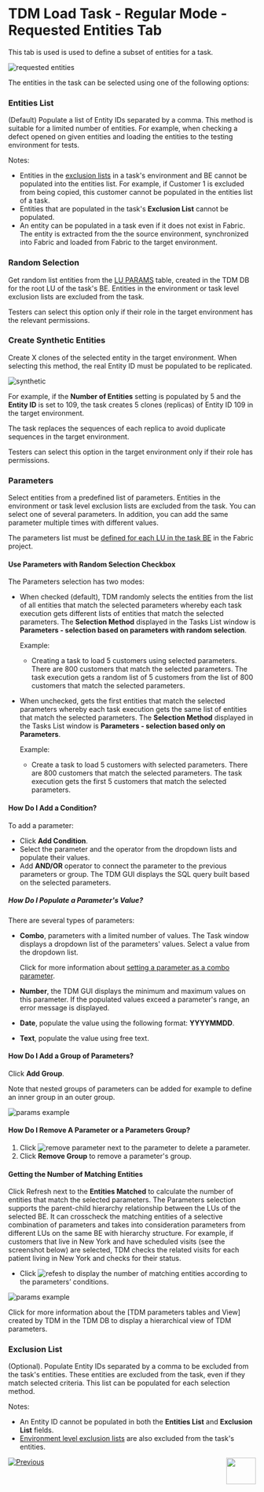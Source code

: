 # TDM Load Task - Regular Mode - Requested Entities Tab

This tab is used is used to define a subset of entities for a task.  

![requested entities](images/load_requested_entities_tab_regular.png)



The entities in the task can be selected using one of the following options:

### Entities List

(Default)  Populate a list of Entity IDs separated by a comma. This method is suitable for a limited number of entities. For example, when checking a defect opened on given entities and loading the entities to the testing environment for tests.

Notes:

- Entities in the [exclusion lists](13_environment_exclusion_lists.md) in a task's environment and BE cannot be populated into the entities list. For example, if Customer 1 is excluded from being copied, this customer cannot be populated in the entities list of a task.
- Entities that are populated in the task's **Exclusion List** cannot be populated.
- An entity can be populated in a task even if it does not exist in Fabric. The entity is extracted from the the source environment, synchronized into Fabric and loaded from Fabric to the target environment.

### **Random Selection** 

Get random list entities from the [LU PARAMS](/articles/TDM/tdm_architecture/02_tdm_database.md#lu_name_params) table, created  in the TDM DB for the root LU of the task's BE.  Entities in the environment or task level exclusion lists are excluded from the task.

Testers can select this option only if their role in the target environment has the relevant permissions.

### Create Synthetic Entities

Create X clones of the selected entity in the target environment. When selecting this method, the real Entity ID must be populated to be replicated. 

![synthetic](images/requested_entities_synthetic_mode.png)



For example, if the **Number of Entities** setting is populated by  5 and the **Entity ID** is set to 109, the task creates 5 clones (replicas) of Entity ID 109 in the target environment. 

The task replaces the sequences of each replica to avoid duplicate sequences in the target environment. 

Testers can select this option in the target environment only if their role has permissions.

### Parameters 

Select entities from a predefined list of parameters. Entities in the environment or task level exclusion lists are excluded from the task. You can select one of several parameters. In addition, you can add the same parameter multiple times with different values.

The parameters list must be [defined for each LU in the task BE](/articles/TDM/tdm_implementation/07_tdm_implementation_parameters_handling.md) in the Fabric project.

  #### Use Parameters with Random Selection Checkbox

  The Parameters selection has two modes: 

  - When checked (default), TDM randomly selects the entities from the list of all entities that match the selected parameters whereby each task execution gets different lists of entities that match the selected parameters. The **Selection Method** displayed in the Tasks List window is **Parameters - selection based on parameters with random selection**. 

    Example: 

    - Creating a task to load 5 customers using selected parameters. There are 800 customers that match the selected parameters. The task execution gets a random list of 5 customers from the list of 800 customers that match the selected parameters.  

  - When unchecked, gets the first entities that match the selected parameters whereby each task execution gets the same list of entities that match the selected parameters. The **Selection Method** displayed in the Tasks List window is **Parameters - selection based only on Parameters**. 

    Example:

    - Create a task to load 5 customers with selected parameters. There are 800 customers that match the selected parameters. The task execution gets the first 5 customers that match the selected parameters. 

  #### How Do I Add a Condition? 

  To add a parameter:

  -  Click **Add Condition**. 
  - Select the parameter and the operator from the dropdown lists and populate their values.
  - Add **AND/OR** operator to connect the parameter to the previous parameters or group.
The TDM GUI  displays the SQL query built based on the selected parameters.
  
##### How Do I Populate a Parameter's Value?
  
There are several types of parameters:
  
- **Combo**, parameters with a limited number of values. The Task window displays a dropdown list of the parameters' values. Select a value from the dropdown list.
  
  Click for more information about [setting a parameter as a combo parameter](/articles/TDM/tdm_implementation/07_tdm_implementation_parameters_handling.md#tdm-parameters-implementation-guidelines).
  
- **Number**, the TDM GUI displays the minimum and maximum values on this parameter. If the populated values exceed a parameter's range, an error message is displayed.
  
- **Date**, populate the value using the following format: **YYYYMMDD**.
  
- **Text**, populate the value using free text.
  
#### How Do I Add a Group of Parameters?
  
Click **Add Group**. 
  
Note that nested groups of parameters can be added for example to define an inner group in an outer group.
  

  

  
![params example](images/parameters_example1.png)
  
#### How Do I Remove A Parameter or a Parameters Group?
  
1.  Click ![remove parameter](images/delete_parameters_icon.png) next to the parameter to delete a parameter.
2.  Click **Remove Group** to remove a parameter's group.

#### Getting the Number of Matching Entities

Click Refresh next to the **Entities Matched** to calculate the number of entities that match the selected parameters.
The Parameters selection supports the parent-child hierarchy relationship between the LUs of the selected BE. It can crosscheck the matching entities of a selective combination of parameters and takes into consideration parameters from different LUs on the same BE with hierarchy structure. For example, if customers that live in New York and have scheduled visits (see the screenshot below) are selected, TDM checks the related visits for each patient living in New York and checks for their status.

- Click ![refesh](images/parameters_refresh_icon.png) to display the number of matching entities according to the parameters’ conditions.


![params example](images/parameters_example2.png)



Click for more information about the [TDM parameters tables and View] created by TDM in the TDM DB to display a hierarchical view of TDM parameters. 

### Exclusion List

(Optional). Populate Entity IDs separated by a comma to be excluded from the task's entities. These entities are excluded from the task, even if they match selected criteria. This list can be populated for each selection method.

Notes:

- An Entity ID cannot be populated in both the **Entities List** and **Exclusion List** fields.
- [Environment level exclusion lists](13_environment_exclusion_lists.md) are also excluded from the task's entities.





 [![Previous](/articles/images/Previous.png)](17_load_task_regular_mode.md)[<img align="right" width="60" height="54" src="/articles/images/Next.png">](19_load_task_request_parameters_regular_mode.md)

